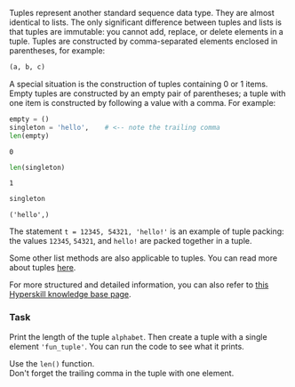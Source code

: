 

Tuples represent another standard sequence data type.
They are almost identical to lists. The only significant difference between tuples and 
lists is that tuples are immutable: you cannot add, replace, or delete elements in 
a tuple. Tuples are constructed by comma-separated elements enclosed in parentheses, for 
example: 

```python
(a, b, c)
```
 
A special situation is the construction of tuples containing 0 or 1 items. 
Empty tuples are constructed by an empty pair of parentheses; 
a tuple with one item is constructed by following a value with a comma. For example:

```python
empty = ()
singleton = 'hello',    # <-- note the trailing comma
len(empty)
```
```text
0
```
```python
len(singleton)
```
```text
1
```
```python
singleton
```
```text
('hello',)
```

The statement `t = 12345, 54321, 'hello!'` is an example of tuple packing: the 
values `12345`, `54321`, and `hello!` are packed together in a tuple. 

Some other list methods are also 
applicable to tuples. You can read more about tuples <a href="https://docs.python.org/3/tutorial/datastructures.html#tuples-and-sequences">here</a>.

For more structured and detailed information, you can also refer to [this Hyperskill knowledge base page](https://hyperskill.org/learn/step/7462?utm_source=jba&utm_medium=jba_courses_links).
  
### Task
Print the length of the tuple `alphabet`. Then create a tuple with a single element `'fun_tuple'`. 
You can run the code to see what it prints.  

<div class='hint'>Use the <code>len()</code> function.</div>

<div class='hint'>Don't forget the trailing comma in the tuple with one element.</div>
